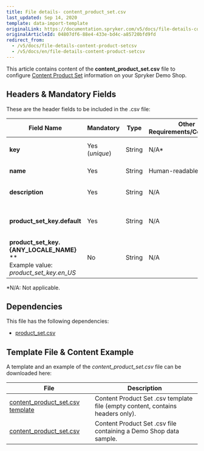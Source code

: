 ```yaml
---
title: File details- content_product_set.csv
last_updated: Sep 14, 2020
template: data-import-template
originalLink: https://documentation.spryker.com/v5/docs/file-details-content-product-setcsv
originalArticleId: 04807df6-88e4-433e-bd4c-a85720bfd9fd
redirect_from:
  - /v5/docs/file-details-content-product-setcsv
  - /v5/docs/en/file-details-content-product-setcsv
---
```


This article contains content of the **content_product_set.csv** file to configure [Content Product Set](/docs/scos/user/features/{{page.version}}/content-items-feature-overview.html#content-item) information on your Spryker Demo Shop.

## Headers & Mandatory Fields 
These are the header fields to be included in the .csv file:

| Field Name | Mandatory | Type | Other Requirements/Comments | Description |
| --- | --- | --- | --- | --- |
| **key** | Yes (*unique*) | String |N/A* | Unique identifier of the content. |
| **name** | Yes | String |	Human-readable name. | Name of the content. |
| **description** | Yes | String |N/A | Description of the content. |
| **product_set_key.default** | Yes | String |N/A | Default key identifier of the product set. |
| **product_set_key.{ANY_LOCALE_NAME}** **<br>Example value: *product_set_key.en_US* | No | String |N/A | Key identifier of the product set, translated |

*N/A: Not applicable.

## Dependencies

This file has the following dependencies:
*    [product_set.csv](/docs/scos/dev/data-import/{{page.version}}/data-import-categories/merchandising-setup/product-merchandising/file-details-product-set.csv.html)

## Template File & Content Example
A template and an example of the *content_product_set.csv*  file can be downloaded here:

| File | Description |
| --- | --- |
| [content_product_set.csv template](https://spryker.s3.eu-central-1.amazonaws.com/docs/Developer+Guide/Back-End/Data+Manipulation/Data+Ingestion/Data+Import/Data+Import+Categories/Content+Management/Template+content_product_set.csv) | Content Product Set .csv template file (empty content, contains headers only). |
| [content_product_set.csv](https://spryker.s3.eu-central-1.amazonaws.com/docs/Developer+Guide/Back-End/Data+Manipulation/Data+Ingestion/Data+Import/Data+Import+Categories/Content+Management/content_product_set.csv) | Content Product Set .csv file containing a Demo Shop data sample. |
